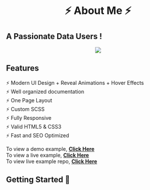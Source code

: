 <h1 align="center"> ⚡️ About Me ⚡️</h1>

## A Passionate Data Users !

<p align="center">
  <kbd>
<img src="https://github.com/hanglee1205-hub/About-Me/blob/main/about_me.mov"></img>
  </kbd>
</p>


## Features

⚡️ Modern UI Design + Reveal Animations + Hover Effects\
⚡️ Well organized documentation\
⚡️ One Page Layout\
⚡️ Custom SCSS\
⚡️ Fully Responsive\
⚡️ Valid HTML5 & CSS3\
⚡ Fast and SEO Optimized

To view a demo example, **[Click Here](https://devfolio.js.org)**\
To view a live example, **[Click Here](https://anilseervi.github.io/Portfolio/)**\
To view live example repo, **[Click Here](https://github.com/AnilSeervi/Portfolio/)**

## Getting Started 🚀

